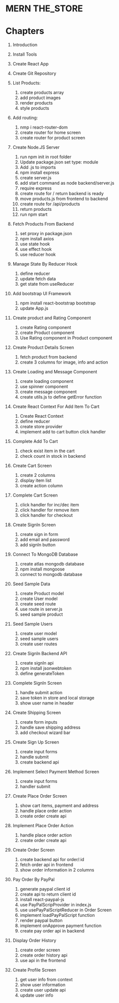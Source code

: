 # MERN THE_STORE

# Chapters

1. Introduction
2. Install Tools
3. Create React App
4. Create Git Repository
5. List Products:

   1. create products array
   2. add product images
   3. render products
   4. style products

6. Add routing:

   1. nmp i react-router-dom
   2. create router for home screen
   3. create router for product screen

7. Create Node.JS Server

   1. run npm init in root folder
   2. Update package.json set type: module
   3. Add .js to imports
   4. npm install express
   5. create server.js
   6. add start command as node backend/server.js
   7. require express
   8. create route for / return backend is ready
   9. move products.js from frontend to backend
   10. create route for /api/products
   11. return products
   12. run npm start


8. Fetch Products From Backend

   1. set proxy in package.json
   2. npm install axios 
   3. use state hook
   4. use effect hook
   5. use reducer hook


9. Manage State By Reducer Hook

   1. define reducer
   2. update fetch data
   3. get state from useReducer


10. Add bootstrap UI Framework

    1. npm install react-bootstrap bootstrap
    2. update App.js


11. Create product and Rating Component

    1. create Rating component
    2. create Product component
    3. Use Rating component in Product component
   

12. Create Product Details Screen

    1. fetch product from backend
    2. create 3 columns for image, info and action


13. Create Loading and Message Component

    1. create loading component
    2. use spinner component
    3. create message component
    4. create utils.js to define getError function


14. Create React Context For Add Item To Cart

    1. Create React Context
    2. define reducer
    3. create store provider
    4. implement add to cart button click handler


15. Complete Add To Cart

    1. check exist item in the cart
    2. check count in stock in backend


16. Create Cart Screen

    1. create 2 columns
    2. display item list
    3. create action column


17. Complete Cart Screen

    1. click handler for inc/dec item
    2. click handler for remove item
    3. click handler for checkout


18. Create SignIn Screen

    1. create sign in form
    2. add email and password
    3. add signIn button


19. Connect To MongoDB Database

    1. create atlas mongodb database 
    2. npm install mongoose 
    3. connect to mongodb database


20. Seed Sample Data

    1. create Product model
    2. create User model
    3. create seed route
    4. use route in server.js
    5. seed sample product



21. Seed Sample Users

    1. create user model
    2. seed sample users
    3. create user routes


22.  Create SignIn Backend API

     1. create signIn api
     2. npm install jsonwebtoken
     3. define generateToken


23.  Complete SignIn Screen

     1. handle submit action
     2. save token in store and local storage
     3. show user name in header


24.  Create Shipping Screen

     1. create form inputs
     2. handle save shipping address
     3. add checkout wizard bar


25.  Create Sign Up Screen

     1. create input forms
     2. handle submit
     3. create backend api


26.  Implement Select Payment Method Screen

     1. create input forms
     2. handler submit


27.  Create Place Order Screen
   
     1. show cart items, payment and address
     2. handle place order action 
     3. create order create api


28.  Implement Place Order Action

     1. handle place order action
     2. create order create api


29.  Create Order Screen

     1. create backend api for order/:id
     2. fetch order api in frontend
     3. show order information in 2 columns


30.  Pay Order By PayPal

     1. generate paypal client id
     2. create api to return client id
     3. install react-paypal-js
     4. use PayPalScripProvider in index.js
     5. use usePayPalScriptReducer in Order Screen
     6. implement loadPayPalScript function
     7. render paypal button
     8. implement onApprove payment function
     9. create pay order api in backend


31.  Display Order History

     1. create order screen
     2. create order history api
     3. use api in the frontend


32.  Create Profile Screen

     1. get user info from context
     2. show user information
     3. create user update api
     4. update user info


     